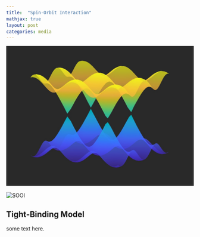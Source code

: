 ```yaml
---
title:  "Spin-Orbit Interaction"
mathjax: true
layout: post
categories: media
---
```


![SOI](images/SOI.jpeg)

![SOOI](https://www.opli.net/media/10225/spin-orbit-coupling-of-atom-qubits-dec-img.jpg)
## Tight-Binding Model
some text here.
